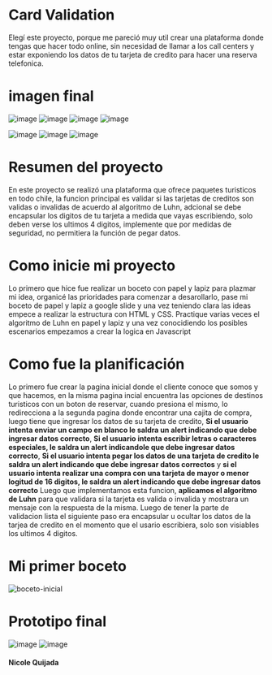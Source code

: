 # Card Validation

Elegí este proyecto, porque me pareció muy util crear una plataforma donde tengas que hacer todo online, sin necesidad de llamar a los call centers y estar exponiendo los datos de tu tarjeta de credito para hacer una reserva telefonica.

# imagen final

![image](https://user-images.githubusercontent.com/72900415/120221853-16ee2000-c20d-11eb-9e35-873c5b7e9a03.png)
![image](https://user-images.githubusercontent.com/72900415/120221873-1fdef180-c20d-11eb-908c-5be6d695770f.png)
![image](https://user-images.githubusercontent.com/72900415/120221885-24a3a580-c20d-11eb-80ec-dae8ebe58a92.png)
![image](https://user-images.githubusercontent.com/72900415/120221898-29685980-c20d-11eb-94ef-35be82e56ef4.png)

![image](https://user-images.githubusercontent.com/72900415/120221931-35ecb200-c20d-11eb-8cf9-bd74c5f300ce.png)
![image](https://user-images.githubusercontent.com/72900415/120221962-40a74700-c20d-11eb-8f02-173b85ae41c0.png)
![image](https://user-images.githubusercontent.com/72900415/120222148-7cdaa780-c20d-11eb-86ca-87fe05b8ecf0.png)






# Resumen del proyecto

En este proyecto se realizó una plataforma que ofrece paquetes turisticos en todo chile, la funcion principal es validar si las tarjetas de creditos son validas o invalidas de acuerdo al algoritmo de Luhn, adcional se debe encapsular los digitos de tu tarjeta a medida que vayas escribiendo, solo deben verse los ultimos 4 digitos, implemente que por medidas de seguridad, no permitiera la función de pegar datos. 

# Como inicie mi proyecto

Lo primero que hice fue realizar un boceto con papel y lapiz para plazmar mi idea, organicé las prioridades para comenzar a desarollarlo, pase mi boceto de papel y lapiz a google slide y una vez teniendo clara las ideas empece a realizar la estructura con HTML y CSS. Practique varias veces el algoritmo de Luhn en papel y lapiz y una vez conocidiendo los posibles escenarios empezamos a crear la logica en Javascript 

# Como fue la planificación

Lo primero fue crear la pagina inicial donde el cliente conoce que somos y que hacemos, en la misma pagina incial encuentra las opciones de destinos turisticos con un boton de reservar, cuando presiona el mismo, lo redirecciona a la segunda pagina donde encontrar una cajita de compra, luego tiene que ingresar los datos de su tarjeta de credito, **Si el usuario intenta enviar un campo en blanco le saldra un alert indicando que debe ingresar datos correcto**, **Si el usuario intenta escribir letras o caracteres especiales, le saldra un alert indicandole que debe ingresar datos correcto**, **Si el usuario intenta pegar los datos de una tarjeta de credito le saldra un alert indicando que debe ingresar datos correctos** y **si el usuario intenta realizar una compra con una tarjeta de mayor o menor logitud de 16 digitos, le saldra un alert indicando que debe ingresar datos correcto** Luego que implementamos esta funcion, **aplicamos el algoritmo de Luhn** para que validara si la tarjeta es valida o invalida y mostrara un mensaje con la respuesta de la misma. Luego de tener la parte de validacion lista el siguiente paso era encapsular u ocultar los datos de la tarjea de credito en el momento que el usario escribiera, solo son visiables los ultimos 4 digitos.

# Mi primer boceto


![boceto-inicial](https://user-images.githubusercontent.com/72900415/120257155-a9b6ab00-c25d-11eb-8b49-8cc81a54a9ec.jpg)


# Prototipo final 

![image](https://user-images.githubusercontent.com/72900415/120257486-57c25500-c25e-11eb-9fb4-b9b38658f70f.png)
![image](https://user-images.githubusercontent.com/72900415/120257510-63158080-c25e-11eb-91a9-d4dd9c4957fc.png)


#### Nicole Quijada

